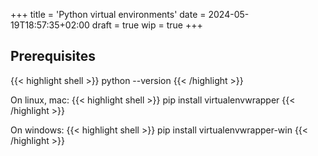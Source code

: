 +++
title = 'Python virtual environments'
date = 2024-05-19T18:57:35+02:00
draft = true
wip = true
+++
## Prerequisites

{{< highlight shell >}}
python --version
{{< /highlight >}}

On linux, mac:
{{< highlight shell >}}
pip install virtualenvwrapper
{{< /highlight >}}

On windows:
{{< highlight shell >}}
pip install virtualenvwrapper-win
{{< /highlight >}}